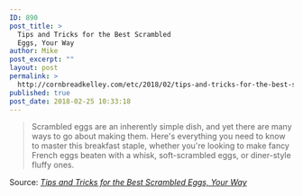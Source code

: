 ```yaml
---
ID: 890
post_title: >
  Tips and Tricks for the Best Scrambled
  Eggs, Your Way
author: Mike
post_excerpt: ""
layout: post
permalink: >
  http://cornbreadkelley.com/etc/2018/02/tips-and-tricks-for-the-best-scrambled-eggs-your-way/
published: true
post_date: 2018-02-25 10:33:18
---
```

<blockquote><a href="https://www.seriouseats.com/2015/05/how-to-make-scrambled-eggs.html"><img class="alignnone size-full" src="http://cornbreadkelley.com/wp-content/uploads/2018/02/20150511-scrambled-eggs-vicky-wasik-11-1500x1125.jpg" alt="" /></a>Scrambled eggs are an inherently simple dish, and yet there are many ways to go about making them. Here's everything you need to know to master this breakfast staple, whether you're looking to make fancy French eggs beaten with a whisk, soft-scrambled eggs, or diner-style fluffy ones.</blockquote>
Source: <em><a href="https://www.seriouseats.com/2015/05/how-to-make-scrambled-eggs.html">Tips and Tricks for the Best Scrambled Eggs, Your Way</a></em>